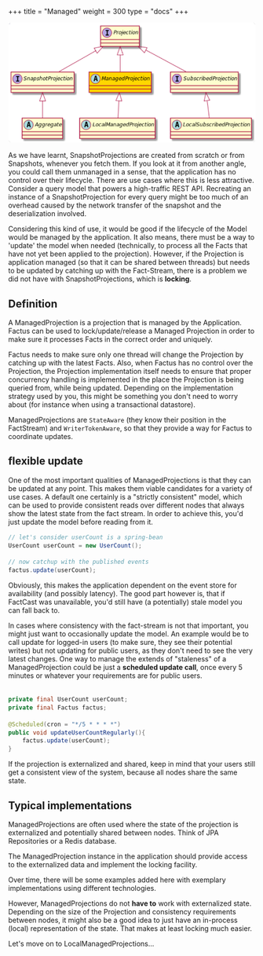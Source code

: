 +++
title = "Managed"
weight = 300
type = "docs"
+++

![](../ph_m.png#center)

As we have learnt, SnapshotProjections are created from scratch or from Snapshots, whenever you fetch them.
If you look at it from another angle, you could call them unmanaged in a sense, that the application has no
control over their lifecycle.
There are use cases where this is less attractive. Consider a query model that powers a high-traffic REST API.
Recreating an instance of a SnapshotProjection for every query might be too much of an overhead caused by the
network transfer of the snapshot and the deserialization involved.

Considering this kind of use, it would be good if the lifecycle of the Model would be managed by the application.
It also means, there must be a way to 'update' the model when needed (technically, to process all the Facts that have
not yet been applied to the projection).
However, if the Projection is application managed (so that it can be shared between threads) but needs to be updated
by catching up with the Fact-Stream, there is a problem we did not have with SnapshotProjections, which is
**locking**.

## Definition

A ManagedProjection is a projection that is managed by the Application. Factus can be used to lock/update/release
a Managed Projection in order to make sure it processes Facts in the correct order and uniquely.

Factus needs to make sure only one thread will change the Projection by catching up with the latest Facts.
Also, when Factus has no control over the Projection, the Projection implementation itself needs to ensure
that proper concurrency handling is implemented in the place the Projection is being queried from, while being updated.
Depending on the implementation strategy used by you, this might be something you don't need to worry about (for
instance when using a transactional datastore).

ManagedProjections are `StateAware` (they know their position in the FactStream) and `WriterTokenAware`, so that
they provide a way for Factus to coordinate updates.

## flexible update

One of the most important qualities of ManagedProjections is that they can be updated at any point.
This makes them viable candidates for a variety of use cases. A default one certainly is a "strictly consistent"
model, which can be used to provide consistent reads over different nodes that always show the latest state from
the fact stream. In order to achieve this, you'd just update the model before reading from it.

```java
// let's consider userCount is a spring-bean
UserCount userCount = new UserCount();

// now catchup with the published events
factus.update(userCount);
```

Obviously, this makes the application dependent on the event store for availability (and possibly latency).
The good part however is, that if FactCast was unavailable, you'd still have (a potentially) stale model you can
fall back to.

In cases where consistency with the fact-stream is not that important, you might just want to occasionally update
the model. An example would be to call update for logged-in users (to make sure, they see their potential writes)
but not updating for public users, as they don't need to see the very latest changes.
One way to manage the extends of "staleness" of a ManagedProjection could be just a **scheduled update call**,
once every 5 minutes or whatever your requirements are for public users.

```java

private final UserCount userCount;
private final Factus factus;

@Scheduled(cron = "*/5 * * * *")
public void updateUserCountRegularly(){
    factus.update(userCount);
}

```

If the projection is externalized and shared, keep in mind that your users still get a consistent view of the system,
because all nodes share the same state.

## Typical implementations

ManagedProjections are often used where the state of the projection is externalized and potentially shared between
nodes. Think of JPA Repositories or a Redis database.

The ManagedProjection instance in the application should provide access to the externalized data and implement
the locking facility.

Over time, there will be some examples added here with exemplary implementations using different technologies.

However, ManagedProjections do not **have to** work with externalized state. Depending on the size of the
Projection and consistency requirements between nodes, it might also be a good idea to just have an in-process (local)
representation of the state. That makes at least locking much easier.

Let's move on to LocalManagedProjections...
